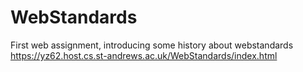 # WebStandards
First web assignment, introducing some history about webstandards
https://yz62.host.cs.st-andrews.ac.uk/WebStandards/index.html
